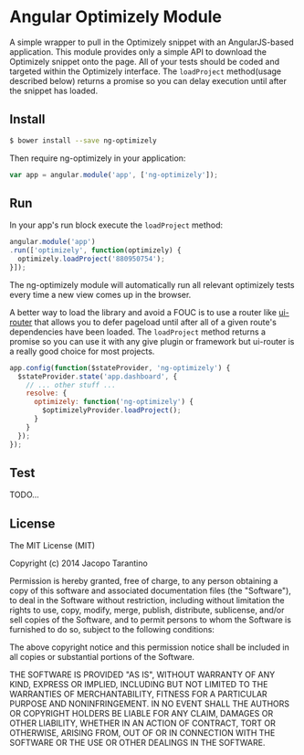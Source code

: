# Angular Optimizely Module

A simple wrapper to pull in the Optimizely snippet with an AngularJS-based application. This module provides only a simple API to download the Optimizely snippet onto the page. All of your tests should be coded and targeted within the Optimizely interface. The `loadProject` method(usage described below) returns a promise so you can delay execution until after the snippet has loaded.

## Install

```bash
$ bower install --save ng-optimizely
```

Then require ng-optimizely in your application:

```javascript
var app = angular.module('app', ['ng-optimizely']);
```

## Run

In your app's run block execute the `loadProject` method:

```javascript
angular.module('app')
.run(['optimizely', function(optimizely) {
  optimizely.loadProject('880950754');
}]);
```

The ng-optimizely module will automatically run all relevant optimizely tests every time a new view comes up in the browser.

A better way to load the library and avoid a FOUC is to use a router like [ui-router](https://github.com/angular-ui/ui-router) that allows you to defer pageload until after all of a given route's dependencies have been loaded. The `loadProject` method returns a promise so you can use it with any give plugin or framework but ui-router is a really good choice for most projects.

```javascript
app.config(function($stateProvider, 'ng-optimizely') {
  $stateProvider.state('app.dashboard', {
    // ... other stuff ...
    resolve: {
      optimizely: function('ng-optimizely') {
        $optimizelyProvider.loadProject();
      }
    }
  });
});
```

## Test

TODO...

## License

The MIT License (MIT)

Copyright (c) 2014 Jacopo Tarantino

Permission is hereby granted, free of charge, to any person obtaining a copy
of this software and associated documentation files (the "Software"), to deal
in the Software without restriction, including without limitation the rights
to use, copy, modify, merge, publish, distribute, sublicense, and/or sell
copies of the Software, and to permit persons to whom the Software is
furnished to do so, subject to the following conditions:

The above copyright notice and this permission notice shall be included in
all copies or substantial portions of the Software.

THE SOFTWARE IS PROVIDED "AS IS", WITHOUT WARRANTY OF ANY KIND, EXPRESS OR
IMPLIED, INCLUDING BUT NOT LIMITED TO THE WARRANTIES OF MERCHANTABILITY,
FITNESS FOR A PARTICULAR PURPOSE AND NONINFRINGEMENT. IN NO EVENT SHALL THE
AUTHORS OR COPYRIGHT HOLDERS BE LIABLE FOR ANY CLAIM, DAMAGES OR OTHER
LIABILITY, WHETHER IN AN ACTION OF CONTRACT, TORT OR OTHERWISE, ARISING FROM,
OUT OF OR IN CONNECTION WITH THE SOFTWARE OR THE USE OR OTHER DEALINGS IN
THE SOFTWARE.
